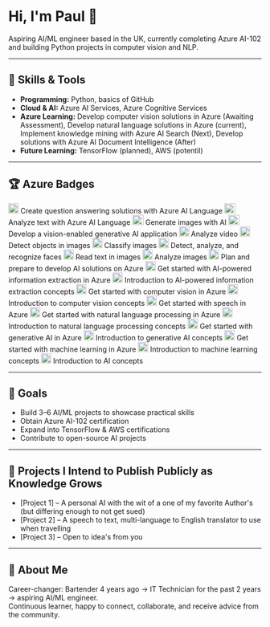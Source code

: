 # Hi, I'm Paul 👋

Aspiring AI/ML engineer based in the UK, currently completing Azure AI-102 and building Python projects in computer vision and NLP.

---

## 🚀 Skills & Tools
- **Programming:** Python, basics of GitHub
- **Cloud & AI:** Azure AI Services, Azure Cognitive Services
- **Azure Learning:** Develop computer vision solutions in Azure (Awaiting Assessment), Develop natural language solutions in Azure (current), Implement knowledge mining with Azure AI Search (Next), Develop solutions with Azure AI Document Intelligence (After)
- **Future Learning:** TensorFlow (planned), AWS (potentil)

---






## 🏆 Azure Badges
<img width="20" height="20" alt="image" src="https://github.com/user-attachments/assets/449275bc-25d3-472c-86d5-6dc7a5d7ffe3" /> Create question answering solutions with Azure AI Language
<img width="22" height="20" alt="image" src="https://github.com/user-attachments/assets/1e52f694-2ece-4906-b967-25b5516ac7d0" /> Analyze text with Azure AI Language
<img width="22" height="20" alt="image" src="https://github.com/user-attachments/assets/143047d2-bfb6-448f-bdc5-8b185a26c777" /> Generate images with AI
<img width="22" height="20" alt="image" src="https://github.com/user-attachments/assets/3fa0d2fb-1c05-4c18-964a-73030f15c700" /> Develop a vision-enabled generative AI application
<img width="20" height="20" alt="image" src="https://github.com/user-attachments/assets/6ac06c74-a013-4d68-bf62-6fa570b888f7" /> Analyze video
<img width="20" height="20" alt="image" src="https://github.com/user-attachments/assets/ea1a18d8-4d21-452b-9599-ae8bc7f80c7b" /> Detect objects in images
<img width="20" height="20" alt="image" src="https://github.com/user-attachments/assets/40d1a1f5-a0b5-4a83-a2c0-d353e132df14" /> Classify images
<img width="20" height="20" alt="image" src="https://github.com/user-attachments/assets/352d36c8-f3e9-4711-8473-aa5dbb8ed1f9" /> Detect, analyze, and recognize faces
<img width="20" height="20" alt="image" src="https://github.com/user-attachments/assets/2b008d0d-2162-4b98-ac91-021e138c06df" /> Read text in images
<img width="20" height="20" alt="image" src="https://github.com/user-attachments/assets/5a60e624-1985-412a-a4b6-d326b9e6820b" /> Analyze images
<img width="20" height="20" alt="image" src="https://github.com/user-attachments/assets/e23e26b3-bb4f-4a58-a007-082d19090558" /> Plan and prepare to develop AI solutions on Azure
<img width="20" height="20" alt="image" src="https://github.com/user-attachments/assets/28f5970b-4ad4-4c70-9c49-8390e591b2e0" /> Get started with AI-powered information extraction in Azure
<img width="20" height="20" alt="image" src="https://github.com/user-attachments/assets/6d0e427c-bfc8-4d14-b439-3f8acddf06d1" /> Introduction to AI-powered information extraction concepts
<img width="20" height="20" alt="image" src="https://github.com/user-attachments/assets/c1bfa5ba-bbfb-4b06-850b-9e67343472bc" /> Get started with computer vision in Azure
<img width="20" height="20" alt="image" src="https://github.com/user-attachments/assets/103ade62-45dd-4ec2-9118-2ebadf39a350" /> Introduction to computer vision concepts
<img width="20" height="20" alt="image" src="https://github.com/user-attachments/assets/2a42501d-ba5e-4bd0-a21a-95c27e5cddd3" /> Get started with speech in Azure
<img width="20" height="20" alt="image" src="https://github.com/user-attachments/assets/7e124cb7-3196-4e25-b3e6-d4ef78bc3933" /> Get started with natural language processing in Azure
<img width="20" height="20" alt="image" src="https://github.com/user-attachments/assets/8f9ba955-6360-455e-8875-cb69332a42cd" /> Introduction to natural language processing concepts
<img width="20" height="20" alt="image" src="https://github.com/user-attachments/assets/61136d4d-2783-4ebc-a182-b6a3e780eaae" /> Get started with generative AI in Azure
<img width="20" height="20" alt="image" src="https://github.com/user-attachments/assets/873ab4a9-a387-4385-ae79-c0d240f9f9ad" /> Introduction to generative AI concepts
<img width="20" height="20" alt="image" src="https://github.com/user-attachments/assets/d1f9278c-1c70-4099-9365-ab5a95c04395" /> Get started with machine learning in Azure
<img width="20" height="20" alt="image" src="https://github.com/user-attachments/assets/90bd1055-5b08-4f80-863a-3b9ed387cb81" /> Introduction to machine learning concepts
<img width="20" height="20" alt="image" src="https://github.com/user-attachments/assets/48f7d3ac-163a-4e09-b3de-e93927d0a9c8" /> Introduction to AI concepts





















---

## 🎯 Goals
- Build 3–6 AI/ML projects to showcase practical skills
- Obtain Azure AI-102 certification
- Expand into TensorFlow & AWS certifications
- Contribute to open-source AI projects

---

## 📂 Projects I Intend to Publish Publicly as Knowledge Grows
- [Project 1] – A personal AI with the wit of a one of my favorite Author's (but differing enough to not get sued) 
- [Project 2] – A speech to text, multi-language to English translator to use when travelling   
- [Project 3] – Open to idea's from you

---

## 🌱 About Me
Career-changer: Bartender 4 years ago → IT Technician for the past 2 years → aspiring AI/ML engineer.  
Continuous learner, happy to connect, collaborate, and receive advice from the community.
 

<!--
**Pm8566/Pm8566** is a ✨ _special_ ✨ repository because its `README.md` (this file) appears on your GitHub profile.

Here are some ideas to get you started:

- 🔭 I’m currently working on ...
- 🌱 I’m currently learning ...
- 👯 I’m looking to collaborate on ...
- 🤔 I’m looking for help with ...
- 💬 Ask me about ...
- 📫 How to reach me: ...
- 😄 Pronouns: ...
- ⚡ Fun fact: ...

---

## 📫 Connect with Me
- LinkedIn: [Your LinkedIn URL]  
- Twitter/GitHub Discussions: [Optional] 
-->
